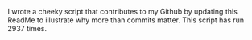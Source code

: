 I wrote a cheeky script that contributes to my Github by updating this ReadMe to illustrate why more than commits matter. This script has run 2937 times.